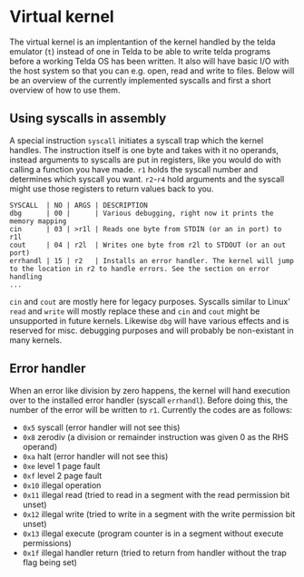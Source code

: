 # Virtual kernel

The virtual kernel is an implentantion of the kernel handled by the telda emulator (`t`) instead of one in Telda to be able to write telda programs before a
working Telda OS has been written. It also will have basic I/O with the host system so that you can e.g. open, read and write to files.
Below will be an overview of the currently implemented syscalls and first a short overview of how to use them.

## Using syscalls in assembly

A special instruction `syscall` initiates a syscall trap which the kernel handles. The instruction itself is one byte and takes with it no operands, instead
arguments to syscalls are put in registers, like you would do with calling a function you have made. `r1` holds the syscall number and determines which syscall
you want. `r2`-`r4` hold arguments and the syscall might use those registers to return values back to you.

```text
SYSCALL  | NO | ARGS | DESCRIPTION
dbg      | 00 |      | Various debugging, right now it prints the memory mapping
cin      | 03 | >r1l | Reads one byte from STDIN (or an in port) to r1l
cout     | 04 | r2l  | Writes one byte from r2l to STDOUT (or an out port)
errhandl | 15 | r2   | Installs an error handler. The kernel will jump to the location in r2 to handle errors. See the section on error handling
...
```

`cin` and `cout` are mostly here for legacy purposes. Syscalls similar to Linux' `read` and `write` will mostly replace these and `cin` and `cout` might be unsupported in future kernels. Likewise `dbg` will have various effects and is reserved for misc. debugging purposes and will probably be non-existant in many kernels.

## Error handler

When an error like division by zero happens, the kernel will hand execution over to the installed error handler (syscall `errhandl`). Before doing this, the number of the error will be written to `r1`. Currently the codes are as follows:

- `0x5` syscall (error handler will not see this)
- `0x8` zerodiv (a division or remainder instruction was given 0 as the RHS operand)
- `0xa` halt (error handler will not see this)
- `0xe` level 1 page fault
- `0xf` level 2 page fault
- `0x10` illegal operation
- `0x11` illegal read (tried to read in a segment with the read permission bit unset)
- `0x12` illegal write (tried to write in a segment with the write permission bit unset)
- `0x13` illegal execute (program counter is in a segment without execute permissions)
- `0x1f` illegal handler return (tried to return from handler without the trap flag being set)
